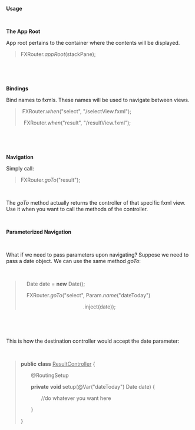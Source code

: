 <p><strong>Usage</strong></p>
<p>&nbsp;</p>
<p><strong>The App Root</strong></p>
<p>App root pertains to the container where the contents will be displayed.</p>
<blockquote>
<p>FXRouter.<em>appRoot</em>(stackPane);</p>
</blockquote>
<p>&nbsp;</p>
<p>&nbsp;</p>
<p><strong>Bindings</strong></p>
<p>Bind names to fxmls. These names will be used to navigate between views.</p>
<blockquote>
<p>&nbsp;FXRouter.<em>when</em>("select", "/selectView.fxml");</p>
<p>&nbsp; FXRouter.<em>when</em>("result", "/resultView.fxml");</p>
</blockquote>
<p>&nbsp;</p>
<p>&nbsp;</p>
<p><strong>Navigation</strong></p>
<p>Simply call:</p>
<blockquote>
<p>FXRouter.<em>goTo</em>("result");</p>
</blockquote>
<p>&nbsp;</p>
<p>The <em>goTo</em> method actually returns the controller of that specific fxml view. Use it when you want to call the methods of the controller.</p>
<p>&nbsp;</p>
<p><strong>Parameterized Navigation</strong></p>
<p>&nbsp;</p>
<p>What if we need to pass parameters upon navigating? Suppose we need to pass a date object. We can use the same method <em>goTo</em>:</p>
<p>&nbsp;</p>
<blockquote>
<p>&nbsp; &nbsp; Date date = <strong>new</strong> Date();</p>
<p>&nbsp; &nbsp; FXRouter.<em>goTo</em>("select", Param.<em>name</em>("dateToday")</p>
<p>&nbsp;&nbsp;&nbsp;&nbsp;&nbsp;&nbsp;&nbsp;&nbsp;&nbsp;&nbsp;&nbsp;&nbsp;&nbsp;&nbsp;&nbsp;&nbsp;&nbsp;&nbsp;&nbsp;&nbsp;&nbsp;&nbsp;&nbsp;&nbsp;&nbsp;&nbsp;&nbsp;&nbsp;&nbsp;&nbsp;&nbsp;&nbsp;&nbsp;&nbsp;&nbsp;&nbsp;&nbsp;&nbsp;&nbsp;&nbsp; &nbsp; .inject(date));</p>
</blockquote>
<p><em>&nbsp;</em></p>
<p>&nbsp;</p>
<p>This is how the destination controller would accept the date parameter:</p>
<p>&nbsp;&nbsp;&nbsp;&nbsp;&nbsp;&nbsp;</p>
<blockquote>
<p><strong>public</strong> <strong>class</strong> <u>ResultController</u> {</p>
<p>&nbsp;&nbsp;&nbsp;&nbsp;&nbsp;&nbsp; @RoutingSetup</p>
<p>&nbsp;&nbsp;&nbsp;&nbsp;&nbsp;&nbsp; <strong>private</strong> <strong>void</strong> setup(@Var("dateToday") Date date) {</p>
<p>&nbsp;&nbsp;&nbsp;&nbsp;&nbsp;&nbsp;&nbsp;&nbsp;&nbsp;&nbsp;&nbsp;&nbsp;&nbsp; //do whatever you want here</p>
<p>&nbsp;&nbsp;&nbsp;&nbsp;&nbsp;&nbsp; }</p>
<p>}</p>
</blockquote>
